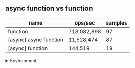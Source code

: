 ## async function vs function

|name|ops/sec|samples|
|-|-|-|
|function|718,082,898|97|
|[async] async function|11,528,474|87|
|[async] function|144,519|19|


<details>
<summary>Environment</summary>

* __Machine:__ linux x64 | 2 vCPUs | 6.8GB Mem
* __Run:__ Fri Oct 27 2023 00:23:20 GMT+0000 (Coordinated Universal Time)
</details>

<!--
{"environment":{"platform":"linux","arch":"x64","cpus":2,"totalMemory":6.7597503662109375},"benchmarks":[{"name":"function","opsSec":718082897.907766,"samples":8},{"name":"[async] async function","opsSec":11528474.037230631,"samples":6},{"name":"[async] function","opsSec":144518.73907157217,"samples":3}]}-->
